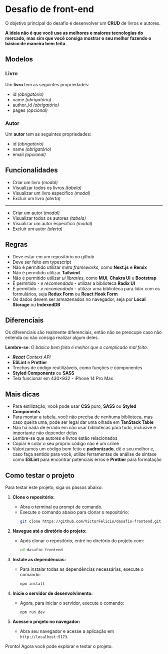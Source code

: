 # Desafio de front-end

O objetivo principal do desafio é desenvolver um **CRUD** de livros e autores.

**A ideia não é que você use as melhores e maiores tecnologias do mercado, mas sim que você consiga mostrar o seu melhor fazendo o básico de maneira bem feita.**

## Modelos

### Livro

Um **livro** tem as seguintes propriedades:

- id *(obrigatório)*
- name *(obrigatório)*
- author_id *(obrigatório)*
- pages *(opcional)*

### Autor

Um **autor** tem as seguintes propriedades:

- id *(obrigatório)*
- name *(obrigatório)*
- email *(opcional)*

## Funcionalidades

- Criar um livro *(modal)*
- Visualizar todos os livros *(tabela)*
- Visualizar um livro específico *(modal)*
- Excluir um livro *(alerta)*
---
- Criar um autor *(modal)*
- Visualizar todos os autores *(tabela)*
- Visualizar um autor específico *(modal)*
- Excluir um autor *(alerta)*

## Regras

- Deve estar em um repositório no github
- Deve ser feito em typescript
- Não é permitido utilizar *meta frameworks*, como **Next.js** e **Remix**
- Não é permitido utilizar **Tailwind**
- Não é permitido utilizar *ui libraries*, como **MUI**, **Chakra UI** e **Bootstrap**
- É permitido - *e recomendado* - utilizar a biblioteca **Radix UI**
- É permitido - *e recomendado* - utilizar uma biblioteca para lidar com os formulários, seja **Redux Form** ou **React Hook Form**
- Os dados devem ser armazenados no navegador, seja por **Local Storage** ou **IndexedDB**

## Diferenciais

Os diferenciais são realmente diferenciais, então não se preocupe caso não entenda ou não consiga realizar algum deles.

**Lembre-se**: *O básico bem feito é melhor que o complicado mal feito.*

- ***React** Context API*
- **ESLint** e **Prettier**
- Trechos de código reutilizáveis, como funções e componentes
- **Styled Components** ou **SASS**
- Tela funcionar em 430×932 - iPhone 14 Pro Max

## Mais dicas

 - Para estilização, você pode usar **CSS** puro, **SASS** ou **Styled Components**
 - Para montar a tabela, você não precisa de nenhuma biblioteca, mas caso queira uma, pode ser legal dar uma olhada em **TanStack Table**
 - Não há nada de errado em não usar bibliotecas para tudo, inclusive é importante não depender delas
 - Lembre-se que autores e livros estão relacionados
 - Copiar e colar o seu próprio código não é um crime
 - Valorizamos um código bem feito e **padronizado**, dê o seu melhor e, caso faça sentido para você, utilize ferramentas de análise de sintaxe 
 como **ESLint** para encontrar potenciais erros e **Prettier** para formatação

## Como testar o projeto

Para testar este projeto, siga os passos abaixo:

1. **Clone o repositório:**

   - Abra o terminal ou prompt de comando.
   - Execute o comando abaixo para clonar o repositório:
     ```bash
     git clone https://github.com/VictorFelicio/dasafio-frontend.git
     ```

2. **Navegue até o diretório do projeto:**

   - Após clonar o repositório, entre no diretório do projeto com:
     ```bash
     cd dasafio-frontend
     ```

3. **Instale as dependências:**

   - Para instalar todas as dependências necessárias, execute o comando:
     ```bash
     npm install
     ```

4. **Inicie o servidor de desenvolvimento:**

   - Agora, para iniciar o servidor, execute o comando:
     ```bash
     npm run dev
     ```

5. **Acesse o projeto no navegador:**

   - Abra seu navegador e acesse a aplicação em `http://localhost:5173`.

Pronto! Agora você pode explorar e testar o projeto.


